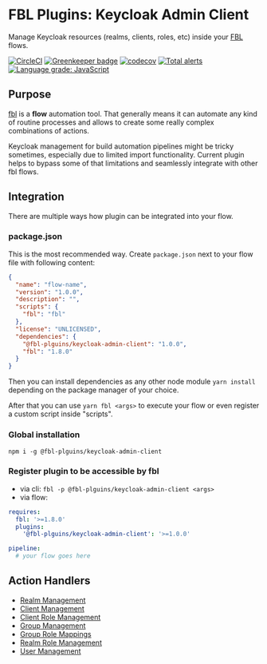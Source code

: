 # FBL Plugins: Keycloak Admin Client

Manage Keycloak resources (realms, clients, roles, etc) inside your [FBL](https://fbl.fireblink.com) flows.

[![CircleCI](https://circleci.com/gh/FireBlinkLTD/fbl-plugins-keycloak-admin-client.svg?style=svg)](https://circleci.com/gh/FireBlinkLTD/fbl-plugins-keycloak-admin-client)
[![Greenkeeper badge](https://badges.greenkeeper.io/FireBlinkLTD/fbl-plugins-keycloak-admin-client.svg)](https://greenkeeper.io/)
[![codecov](https://codecov.io/gh/FireBlinkLTD/fbl-plugins-keycloak-admin-client/branch/master/graph/badge.svg)](https://codecov.io/gh/FireBlinkLTD/fbl-plugins-keycloak-admin-client)
[![Total alerts](https://img.shields.io/lgtm/alerts/g/FireBlinkLTD/fbl-plugins-keycloak-admin-client.svg?logo=lgtm&logoWidth=18)](https://lgtm.com/projects/g/FireBlinkLTD/fbl-plugins-keycloak-admin-client/alerts/)
[![Language grade: JavaScript](https://img.shields.io/lgtm/grade/javascript/g/FireBlinkLTD/fbl-plugins-keycloak-admin-client.svg?logo=lgtm&logoWidth=18)](https://lgtm.com/projects/g/FireBlinkLTD/fbl-plugins-keycloak-admin-client/context:javascript)

## Purpose

[fbl](https://fbl.fireblink.com) is a **flow** automation tool. That generally means it can automate any kind of routine processes and allows to create some really complex combinations of actions.

Keycloak management for build automation pipelines might be tricky sometimes, especially due to limited import functionality. Current plugin helps to bypass some of that limitations and seamlessly integrate with other fbl flows.

## Integration

There are multiple ways how plugin can be integrated into your flow.

### package.json

This is the most recommended way. Create `package.json` next to your flow file with following content:

```json
{
  "name": "flow-name",
  "version": "1.0.0",
  "description": "",
  "scripts": {
    "fbl": "fbl"
  },
  "license": "UNLICENSED",
  "dependencies": {
    "@fbl-plguins/keycloak-admin-client": "1.0.0",
    "fbl": "1.8.0"
  }
}
```

Then you can install dependencies as any other node module `yarn install` depending on the package manager of your choice.

After that you can use `yarn fbl <args>` to execute your flow or even register a custom script inside "scripts".

### Global installation

`npm i -g @fbl-plguins/keycloak-admin-client`

### Register plugin to be accessible by fbl

- via cli: `fbl -p @fbl-plguins/keycloak-admin-client <args>`
- via flow:

```yaml
requires:
  fbl: '>=1.8.0'
  plugins:
    '@fbl-plguins/keycloak-admin-client': '>=1.0.0'

pipeline:
  # your flow goes here
```

## Action Handlers

- [Realm Management](docs/Realm.md)
- [Client Management](docs/Client.md)
- [Client Role Management](docs/ClientRole.md)
- [Group Management](docs/Group.md)
- [Group Role Mappings](docs/GroupRoleMappings.md)
- [Realm Role Management](docs/RealmRole.md)
- [User Management](docs/User.md)
